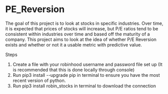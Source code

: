 # PE_Reversion

The goal of this project is to look at stocks in specific industries. Over time, it is expected that prices of stocks will increase, but P/E ratios tend to be consistent within industries over time and based off the maturity of a company. This project aims to look at the idea of whether P/E Reversion exists and whether or not it a usable metric with predictive value.

Steps
1. Create a file with your robinhood username and password file set up (It is recommended that this is done locally through console)
2. Run pip3 install --upgrade pip in terminal to ensure you have the most recent version of python.
3. Run pip3 install robin_stocks in terminal to download the connection
